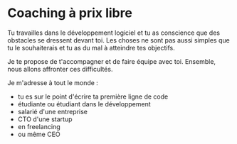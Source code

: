 # Coaching à prix libre

Tu travailles dans le développement logiciel et tu as conscience que des obstacles se dressent devant toi. Les choses ne sont pas aussi simples que tu le souhaiterais et tu as du mal à atteindre tes objectifs.

Je te propose de t'accompagner et de faire équipe avec toi. Ensemble, nous allons affronter ces difficultés.

Je m'adresse à tout le monde : 
- tu es sur le point d'écrire ta première ligne de code
- étudiante ou étudiant dans le développement
- salarié d'une entreprise
- CTO d'une startup
- en freelancing
- ou même CEO


